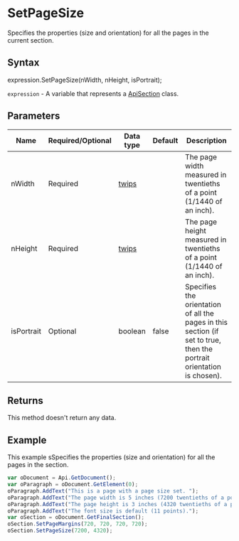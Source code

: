 # SetPageSize

Specifies the properties (size and orientation) for all the pages in the current section.

## Syntax

expression.SetPageSize(nWidth, nHeight, isPortrait);

`expression` - A variable that represents a [ApiSection](../ApiSection.md) class.

## Parameters

| **Name** | **Required/Optional** | **Data type** | **Default** | **Description** |
| ------------- | ------------- | ------------- | ------------- | ------------- |
| nWidth | Required | [twips](../../Enumeration/twips.md) |  | The page width measured in twentieths of a point (1/1440 of an inch). |
| nHeight | Required | [twips](../../Enumeration/twips.md) |  | The page height measured in twentieths of a point (1/1440 of an inch). |
| isPortrait | Optional | boolean | false | Specifies the orientation of all the pages in this section (if set to true, then the portrait orientation is chosen). |

## Returns

This method doesn't return any data.

## Example

This example sSpecifies the properties (size and orientation) for all the pages in the section.

```javascript
var oDocument = Api.GetDocument();
var oParagraph = oDocument.GetElement(0);
oParagraph.AddText("This is a page with a page size set. ");
oParagraph.AddText("The page width is 5 inches (7200 twentieths of a point). ");
oParagraph.AddText("The page height is 3 inches (4320 twentieths of a point). ");
oParagraph.AddText("The font size is default (11 points).");
var oSection = oDocument.GetFinalSection();
oSection.SetPageMargins(720, 720, 720, 720);
oSection.SetPageSize(7200, 4320);
```
